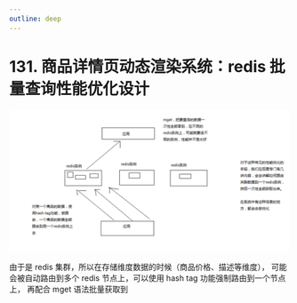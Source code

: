 ```yaml
---
outline: deep
---
```

# 131. 商品详情页动态渲染系统：redis 批量查询性能优化设计

![](./assets/markdown-img-paste-20190714173449241.png)

由于是 redis 集群，所以在存储维度数据的时候（商品价格、描述等维度），
可能会被自动路由到多个 redis 节点上，可以使用 hash tag 功能强制路由到一个节点上，
再配合 mget 语法批量获取到
